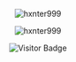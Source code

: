 <p align="center">
  <img align="center"
  src="https://github-readme-stats.vercel.app/api?username=hxnter999&show_icons=true&theme=dracula"
  alt="hxnter999"/>
</p>

<p align="center">
  <img align="center"
  src="https://github-readme-stats.vercel.app/api/top-langs/?username=hxnter999&show_icons=true&theme=dracula&locale=en&layout=compact"
  alt="hxnter999"/>
</p>

<p align="center">
  <img align="center" src="https://visitor-badge.laobi.icu/badge?page_id=hxnter999.visitor-badge&left_color=%282A36&right_color=%23FF6E96" alt="Visitor Badge"/>
</p>
